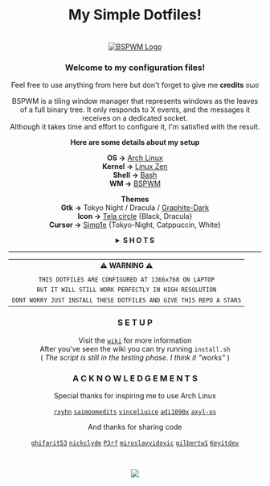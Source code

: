 <div align=center>

 # **My Simple Dotfiles!**

  <br><a href="https://github.com/baskerville/bspwm">
    <img alt="BSPWM Logo" height="150" align = "center" src="https://github.com/baskerville/bspwm/blob/1560df35be303807052c235634eb8d59415c37ff/artworks/bspwm_logo.svg" />
  </a><br>

 ### Welcome to my configuration files!

 Feel free to use anything from here but don't forget to give me **credits** ಠωಠ

 BSPWM is a tiling window manager that represents windows as the leaves of a full binary tree.
 It only responds to X events, and the messages it receives on a dedicated socket. <br>
 Although it takes time and effort to configure it, I'm satisfied with the result.
  
 **Here are some details about my setup**

 **OS ->** [Arch Linux](https://wiki.archlinux.org/title/Arch_Linux) <br>
 **Kernel ->** [Linux Zen](https://wiki.archlinux.org/title/Kernel#Officially_supported_kernels) <br>
 **Shell ->** [Bash](https://wiki.archlinux.org/title/Bash) <br>
 **WM ->** [BSPWM](https://wiki.archlinux.org/title/Bspwm) <br>

 **Themes** <br>
 **Gtk ->** Tokyo Night / Dracula / [Graphite-Dark](https://github.com/vinceliuice/Graphite-gtk-theme) <br>
 **Icon ->** [Tela circle](https://github.com/vinceliuice/Tela-circle-icon-theme) {Black, Dracula} <br>
 **Cursor ->** [Simp1e](https://www.gnome-look.org/p/1405210) {Tokyo-Night, Catppuccin, White}

</div>

<details align="center">
<summary><strong>S H O T S</strong></summary><br>

 | Ganyu        |
 |     :---:    |
 | ![Ganyu](https://raw.githubusercontent.com/Qwickdom/dotfiles-bspwm/main/.github/assets/Ganyu-style.png) |

 | Terminals         | Sublime          | Pcmanfm           |
 | ----------------- | ---------------- | ----------------- |
 | ![Terminals](https://raw.githubusercontent.com/Qwickdom/dotfiles-bspwm/main/.github/assets/Terminals.png) | ![Sublime](https://raw.githubusercontent.com/Qwickdom/dotfiles-bspwm/main/.github/assets/Sublime.png)   | ![Pcmanfm](https://raw.githubusercontent.com/Qwickdom/dotfiles-bspwm/main/.github/assets/Pcmanfm.png)   |
 | Vim Tokyo Night   | Vim Dracula      | Vim Nord          |
 | ![Vim-ganyu](https://raw.githubusercontent.com/Qwickdom/dotfiles-bspwm/main/.github/assets/Vim-ganyu.png) | ![Vim-hsgrl](https://raw.githubusercontent.com/Qwickdom/dotfiles-bspwm/main/.github/assets/Vim-hsgrl.png) | ![Vim-mfuji](https://raw.githubusercontent.com/Qwickdom/dotfiles-bspwm/main/.github/assets/Vim-mfuji.png) |

 Install the plugins to *Vim* with **:PlugInstall** <br>
 See how to use [Vim-Plug](https://github.com/junegunn/vim-plug)

 ## Another style of desktop

 | HSGtl         | MFuji           |
 | ------------- | --------------- |
 | ![HSGrl](https://raw.githubusercontent.com/Qwickdom/dotfiles-bspwm/main/.github/assets/HSGrl-style.png) | ![MFuji](https://raw.githubusercontent.com/Qwickdom/dotfiles-bspwm/main/.github/assets/MFuji-style.png) |    

 See rofi shots and info [here](https://github.com/Qwickdom/rofi)

</details>

---

<table align="center">
  <tr>
    <th align="center">
      ⚠ WARNING ⚠
    </th>
  </tr>
  <tr>
    <td align="center">
      <sub>
        <samp>
          THIS DOTFILES ARE CONFIGURED AT 1366x768 ON LAPTOP <br>
          BUT IT WILL STILL WORK PERFECTLY IN HIGH RESOLUTION <br>
          DONT WORRY JUST INSTALL THESE DOTFILES AND GIVE THIS REPO A STARS
        </samp>
      </sub>
    </td>
  </tr>
</table>

<div align="center">

 ### S E T U P

 Visit the [`wiki`](https://github.com/Qwickdom/dotfiles-bspwm/wiki) for more information <br>
 After you've seen the wiki you can try running `install.sh` <br>
 ( *The script is still in the testing phase. I think it "works"* )

 ### A C K N O W L E D G E M E N T S

 Special thanks for inspiring me to use Arch Linux

 [`rxyhn`](https://github.com/rxyhn)
 [`saimoomedits`](https://github.com/saimoomedits)
 [`vinceliuice`](https://github.com/vinceliuice)
 [`adi1090x`](https://github.com/adi1090x)
 [`axyl-os`](https://github.com/axyl-os/axyl-bspwm)

 And thanks for sharing code

 [`ghifarit53`](https://github.com/ghifarit53/tokyonight-vim)
 [`nickclyde`](https://github.com/nickclyde/rofi-bluetooth)
 [`P3rf`](https://github.com/P3rf/rofi-network-manager)
 [`miroslavvidovic`](https://github.com/miroslavvidovic/rofi-scripts)
 [`gilbertw1`](https://github.com/gilbertw1/roficlip)
 [`Keyitdev`](https://github.com/Keyitdev/dotfiles/blob/v2/install-on-arch.sh)

</div><br>

<p align="center"><img src="https://raw.githubusercontent.com/catppuccin/catppuccin/dev/assets/footers/gray0_ctp_on_line.svg?sanitize=true" /></p>

